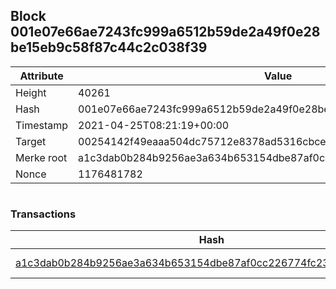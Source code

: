 ## Block 001e07e66ae7243fc999a6512b59de2a49f0e28be15eb9c58f87c44c2c038f39

Attribute | Value
--- | ---
Height | 40261
Hash | 001e07e66ae7243fc999a6512b59de2a49f0e28be15eb9c58f87c44c2c038f39
Timestamp | 2021-04-25T08:21:19+00:00
Target | 00254142f49eaaa504dc75712e8378ad5316cbcead634704b3734b6271167cc4
Merke root | a1c3dab0b284b9256ae3a634b653154dbe87af0cc226774fc23c40af45457cb1
Nonce | 1176481782

```

```

### Transactions

Hash | Amount
--- | ---
[a1c3dab0b284b9256ae3a634b653154dbe87af0cc226774fc23c40af45457cb1](a1c3dab0b284b9256ae3a634b653154dbe87af0cc226774fc23c40af45457cb1.md) | 10.00000000 SKEPTI 
